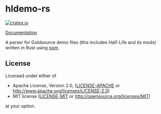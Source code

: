 # hldemo-rs

[![crates.io](https://img.shields.io/crates/v/hldemo.svg)](https://crates.io/crates/hldemo)

[Documentation](https://docs.rs/hldemo)

A parser for Goldsource demo files (this includes Half-Life and its mods) written in Rust using [nom](https://crates.io/crates/nom).

## License

Licensed under either of

* Apache License, Version 2.0, ([LICENSE-APACHE](LICENSE-APACHE) or http://www.apache.org/licenses/LICENSE-2.0)
* MIT license ([LICENSE-MIT](LICENSE-MIT) or http://opensource.org/licenses/MIT)

at your option.
